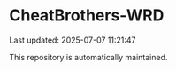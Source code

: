 # CheatBrothers-WRD

Last updated: 2025-07-07 11:21:47

This repository is automatically maintained.
